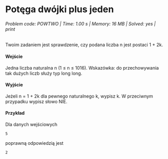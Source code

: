 # Potęga dwójki plus jeden
###### Problem code: POWTWO \| Time: 1.00 s \| Memory: 16 MB \| Solved: yes \| print

Twoim zadaniem jest sprawdzenie, czy podana liczba n jest postaci 1 + 2k.

#### Wejście
Jedna liczba naturalna n (1 ≤ n ≤ 1016). Wskazówka: do przechowywania tak dużych liczb służy typ long long.

#### Wyjście
Jeżeli n = 1 + 2k dla pewnego naturalnego k, wypisz k. W przeciwnym przypadku wypisz słowo NIE.

#### Przykład
Dla danych wejściowych

```
5
```
poprawną odpowiedzią jest
```
2
```
